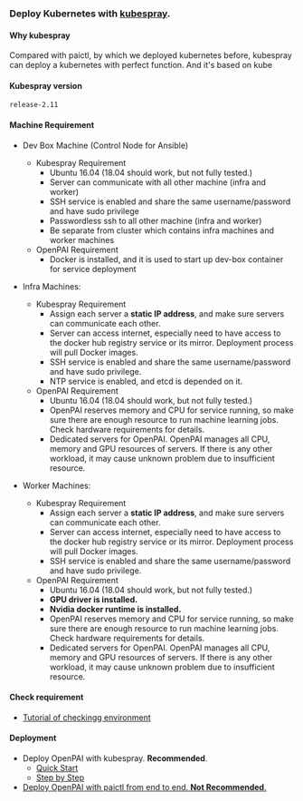 ### Deploy Kubernetes with [kubespray](https://kubespray.io/#/).

#### Why kubespray

Compared with paictl, by which we deployed kubernetes before, kubespray can deploy a kubernetes with perfect function. And it's based on kube

#### Kubespray version

```
release-2.11
```

#### Machine Requirement

- Dev Box Machine (Control Node for Ansible)
    - Kubespray Requirement
        - Ubuntu 16.04 (18.04 should work, but not fully tested.)
        - Server can communicate with all other machine (infra and worker)
        - SSH service is enabled and share the same username/password and have sudo privilege
        - Passwordless ssh to all other machine (infra and worker)
        - Be separate from cluster which contains infra machines and worker machines   
    - OpenPAI Requirement
        - Docker is installed, and it is used to start up dev-box container for service deployment
    
- Infra Machines:
    - Kubespray Requirement
        - Assign each server a **static IP address**, and make sure servers can communicate each other. 
        - Server can access internet, especially need to have access to the docker hub registry service or its mirror. Deployment process will pull Docker images.
        - SSH service is enabled and share the same username/password and have sudo privilege.
        - NTP service is enabled, and etcd is depended on it.
    - OpenPAI Requirement
        - Ubuntu 16.04 (18.04 should work, but not fully tested.)
        - OpenPAI reserves memory and CPU for service running, so make sure there are enough resource to run machine learning jobs. Check hardware requirements for details.
        - Dedicated servers for OpenPAI. OpenPAI manages all CPU, memory and GPU resources of servers. If there is any other workload, it may cause unknown problem due to insufficient resource.

- Worker Machines:
    - Kubespray Requirement
        - Assign each server a **static IP address**, and make sure servers can communicate each other. 
        - Server can access internet, especially need to have access to the docker hub registry service or its mirror. Deployment process will pull Docker images.
        - SSH service is enabled and share the same username/password and have sudo privilege.
    - OpenPAI Requirement
        - Ubuntu 16.04 (18.04 should work, but not fully tested.)
        - **GPU driver is installed.** 
        - **Nvidia docker runtime is installed.**
        - OpenPAI reserves memory and CPU for service running, so make sure there are enough resource to run machine learning jobs. Check hardware requirements for details.
        - Dedicated servers for OpenPAI. OpenPAI manages all CPU, memory and GPU resources of servers. If there is any other workload, it may cause unknown problem due to insufficient resource.

#### Check requirement

- [Tutorial of checkingg environment](./doc/requirement.md)

#### Deployment

- Deploy OpenPAI with kubespray. **Recommended**.
    - [Quick Start](./doc/quick-start.md)
    - [Step by Step](./doc/step-by-step.md)
- [Deploy OpenPAI with paictl from end to end. **Not Recommended**.](../../docs/pai-management/README.md)

    
